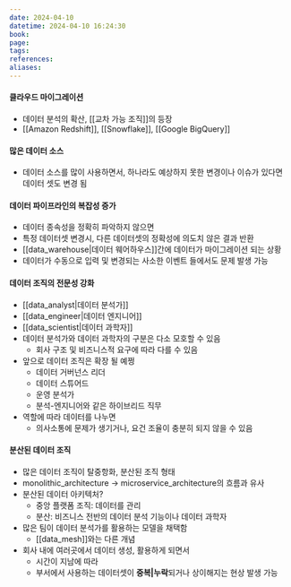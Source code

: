 ```yaml
---
date: 2024-04-10
datetime: 2024-04-10 16:24:30
book: 
page: 
tags: 
references: 
aliases:
---
```

#### 클라우드 마이그레이션
- 데이터 분석의 확산, [[교차 가능 조직]]의 등장
- [[Amazon Redshift]], [[Snowflake]], [[Google BigQuery]]

#### 많은 데이터 소스
- 데이터 소스를 많이 사용하면서, 하나라도 예상하지 못한 변경이나 이슈가 있다면 데이터 셋도 변경 됨

#### 데이터 파이프라인의 복잡성 증가
- 데이터 종속성을 정확히 파악하지 않으면
- 특정 데이터셋 변경시, 다른 데이터셋의 정확성에 의도치 않은 결과 반환
- [[data_warehouse|데이터 웨어하우스]]간에 데이터가 마이그레이션 되는 상황
- 데이터가 수동으로 입력 및 변경되는 사소한 이벤트 들에서도 문제 발생 가능

#### 데이터 조직의 전문성 강화
- [[data_analyst|데이터 분석가]]
- [[data_engineer|데이터 엔지니어]]
- [[data_scientist|데이터 과학자]]
- 데이터 분석가와 데이터 과학자의 구분은 다소 모호할 수 있음
	- 회사 구조 및 비즈니스적 요구에 따라 다를 수 있음
- 앞으로 데이터 조직은 확장 될 예쩡
	- 데이터 거버넌스 리더
	- 데이터 스튜어드
	- 운영 분석가
	- 분석-엔지니어와 같은 하이브리드 직무
- 역할에 따라 데이터를 나누면
	- 의사소통에 문제가 생기거나, 요건 조율이 충분히 되지 않을 수 있음

#### 분산된 데이터 조직
- 많은 데이터 조직이 탈중항화, 분산된 조직 형태
- monolithic_architecture -> microservice_architecture의 흐름과 유사
- 분산된 데이터 아키텍처?
	- 중앙 플랫폼 조직: 데이터를 관리
	- 분산: 비즈니스 전반의 데이터 분석 기능이나 데이터 과학자
- 많은 팀이 데이터 분석가를 활용하는 모델을 채택함
	- [[data_mesh]]와는 다른 개념
- 회사 내에 여러곳에서 데이터 생성, 활용하게 되면서
	- 시간이 지남에 따라
	- 부서에서 사용하는 데이터셋이 **중복|누락**되거나 상이해지는 현상 발생 가능